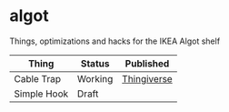 # algot
Things, optimizations and hacks for the IKEA Algot shelf

| Thing        | Status  | Published |
|--------------|---------|---|
| Cable Trap   | Working | [Thingiverse](https://www.thingiverse.com/thing:3682729) |
| Simple Hook  | Draft   |   |
